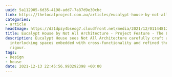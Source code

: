 ```yaml
---
uuid: 5a112905-6d35-4198-add7-7a87d9e30cbc
link: https://thelocalproject.com.au/articles/eucalypt-house-by-not-all-architecture-project-feature-the-local-project/?utm_source=densediscovery
categories:
- article
headImage: https://d31dpzy4bseog7.cloudfront.net/media/2021/12/01144812/Eucalypt-House-by-Not-All-Architecture-Project-Feature-The-Local-Project-Image-16-683x1024.jpg
title: Eucalypt House by Not All Architecture - Project Feature - The Local Project
description: Eucalypt House sees Not All Architecture carefully craft a series of
  interlocking spaces embedded with cross-functionality and refined through a considered
  rigour.
tags:
- Design
- house
date: 2021-12-13 22:45:56.993292398 +00:00
---
```

